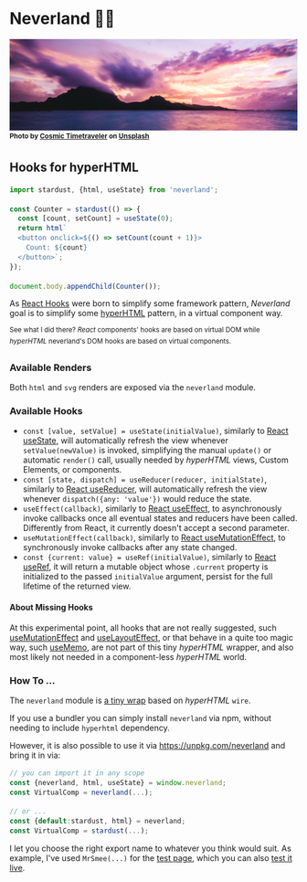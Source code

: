 # Neverland 🌈🦄

![Cosmic Timetraveler](img/cosmic-timetraveler-unsplash-1080.jpg)
<sup>**Photo by [Cosmic Timetraveler](https://unsplash.com/photos/1rmtbFGjIBs?utm_source=unsplash&utm_medium=referral&utm_content=creditCopyText) on [Unsplash](https://unsplash.com/search/photos/island?utm_source=unsplash&utm_medium=referral&utm_content=creditCopyText)**</sup>

## Hooks for hyperHTML

```js
import stardust, {html, useState} from 'neverland';

const Counter = stardust(() => {
  const [count, setCount] = useState(0);
  return html`
  <button onclick=${() => setCount(count + 1)}>
    Count: ${count}
  </button>`;
});

document.body.appendChild(Counter());
```

As [React Hooks](https://reactjs.org/docs/hooks-intro.html) were born to simplify some framework pattern, _Neverland_ goal is to simplify some [hyperHTML](https://github.com/WebReflection/hyperHTML#hyperhtml) pattern, in a virtual component way.

<sup>See what I did there? _React_ components' hooks are based on virtual DOM while _hyperHTML_ neverland's DOM hooks are based on virtual components.</sup>

### Available Renders

Both `html` and `svg` renders are exposed via the `neverland` module.

### Available Hooks

  * `const [value, setValue] = useState(initialValue)`, similarly to [React useState](https://reactjs.org/docs/hooks-reference.html#usestate), will automatically refresh the view whenever `setValue(newValue)` is invoked, simplifying the manual `update()` or automatic `render()` call, usually needed by _hyperHTML_ views, Custom Elements, or components.
  * `const [state, dispatch] = useReducer(reducer, initialState)`, similarly to [React useReducer](https://reactjs.org/docs/hooks-reference.html#usereducer), will automatically refresh the view whenever `dispatch({any: 'value'})` would reduce the state.
  * `useEffect(callback)`, similarly to [React useEffect](https://reactjs.org/docs/hooks-reference.html#useeffect), to asynchronously invoke callbacks once all eventual states and reducers have been called. Differently from React, it currently doesn't accept a second parameter.
  * `useMutationEffect(callback)`, similarly to [React useMutationEffect](https://reactjs.org/docs/hooks-reference.html#usemutationeffect), to synchronously invoke callbacks after any state changed.
  * `const {current: value} = useRef(initialValue)`, similarly to [React useRef](https://reactjs.org/docs/hooks-reference.html#useref), it will return a mutable object whose `.current` property is initialized to the passed `initialValue` argument, persist for the full lifetime of the returned view.

#### About Missing Hooks

At this experimental point, all hooks that are not really suggested, such [useMutationEffect](https://reactjs.org/docs/hooks-reference.html#usemutationeffect) and [useLayoutEffect](https://reactjs.org/docs/hooks-reference.html#uselayouteffect), or that behave in a quite too magic way, such [useMemo](https://reactjs.org/docs/hooks-reference.html#usememo), are not part of this tiny _hyperHTML_ wrapper, and also most likely not needed in a component-less _hyperHTML_ world.

### How To ...

The `neverland` module is [a tiny wrap](esm/index.js) based on _hyperHTML_ `wire`.

If you use a bundler you can simply install `neverland` via npm, without needing to include `hyperhtml` dependency.

However, it is also possible to use it via https://unpkg.com/neverland and bring it in via:

```js
// you can import it in any scope
const {neverland, html, useState} = window.neverland;
const VirtualComp = neverland(...);

// or ...
const {default:stardust, html} = neverland;
const VirtualComp = stardust(...);
```

I let you choose the right export name to whatever you think would suit. As example, I've used `MrSmee(...)` for the [test page](test/test.js), which you can also [test it live](https://webreflection.github.io/neverland/test/).
